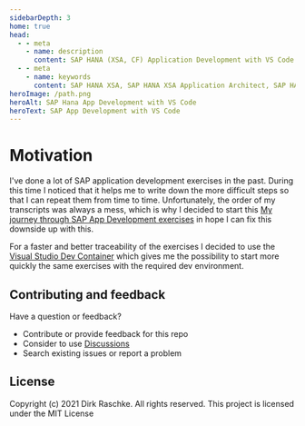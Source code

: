 ```yaml
---
sidebarDepth: 3
home: true
head:
  - - meta
    - name: description
      content: SAP HANA (XSA, CF) Application Development with VS Code (SAPUI5, Fiori, Node.js, OData)
  - - meta
    - name: keywords
      content: SAP HANA XSA, SAP HANA XSA Application Architect, SAP HANA BTP, SAPUI5, SAP Fiori, DevOps, Docker, Kubernetes, K8s, Kyma, JavaScript, Node.js, SQL, Linux, Cloudfoundry
heroImage: /path.png
heroAlt: SAP Hana App Development with VS Code
heroText: SAP App Development with VS Code
---
```


# Motivation

I've done a lot of SAP application development exercises in the past. During this time I noticed that it helps me to write down the more difficult steps so that I can repeat them from time to time. Unfortunately, the order of my transcripts was always a mess, which is why I decided to start this [My journey through SAP App Development exercises](https://draschke.github.io/my-SAP-exercises-with-VSCode/config/basics.html) in hope I can fix this downside up with this.  

For a faster and better traceability of the exercises I decided to use the [Visual Studio Dev Container](https://github.com/draschke/vsc-sap-hana-mta-dev-env-node14x#microsoft---vs-code-dev-container) which gives me the possibility to start more quickly the same exercises with the required dev environment.

## Contributing and feedback

Have a question or feedback?

- Contribute or provide feedback for this repo
- Consider to use [Discussions](https://github.com/draschke/my-SAP-exercises-with-VSCode/discussions)
- Search existing issues or report a problem

## License

Copyright (c) 2021 Dirk Raschke. All rights reserved. This project is licensed under the MIT License
